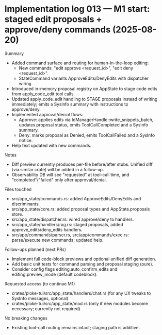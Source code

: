 # Implementation log 013 — M1 start: staged edit proposals + approve/deny commands (2025-08-20)

Summary
- Added command surface and routing for human-in-the-loop editing:
  - New commands: "edit approve <request_id>", "edit deny <request_id>".
  - StateCommand variants ApproveEdits/DenyEdits with dispatcher wiring.
- Introduced in-memory proposal registry on AppState to stage code edits from apply_code_edit tool calls.
- Updated apply_code_edit handling to STAGE proposals instead of writing immediately; emits a SysInfo summary with instructions to approve/deny.
- Implemented approval/denial flows:
  - Approve: applies edits via IoManagerHandle::write_snippets_batch, updates proposal status, emits ToolCallCompleted and a SysInfo summary.
  - Deny: marks proposal as Denied, emits ToolCallFailed and a SysInfo notice.
- Help text updated with new commands.

Notes
- Diff preview currently produces per-file before/after stubs. Unified diff (via similar crate) will be added in a follow-up.
- Observability DB will see "requested" at tool-call time, and "completed"/"failed" only after approval/denial.

Files touched
- src/app_state/commands.rs: added ApproveEdits/DenyEdits and discriminants.
- src/app_state/core.rs: added proposal types and AppState.proposals store.
- src/app_state/dispatcher.rs: wired approve/deny to handlers.
- src/app_state/handlers/rag.rs: staged proposals, added approve_edits/deny_edits handlers.
- src/app/commands/parser.rs, src/app/commands/exec.rs: parse/execute new commands; updated help.

Follow-ups planned (next PRs)
- Implement full code-block previews and optional unified diff generation.
- Add basic unit tests for command parsing and proposal staging (pure).
- Consider config flags editing.auto_confirm_edits and editing.preview_mode (default codeblock).

Requested access (to continue M1)
- crates/ploke-tui/src/app_state/handlers/chat.rs (for any UX tweaks to SysInfo messages, optional)
- crates/ploke-tui/src/app_state/mod.rs (only if new modules become necessary; currently not required)

No breaking changes
- Existing tool-call routing remains intact; staging path is additive.
